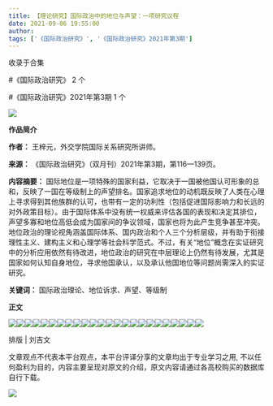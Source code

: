 ```yaml
---
title: 【理论研究】国际政治中的地位与声望：一项研究议程
date: 2021-09-06 19:55:00
author: 
tags: ['《国际政治研究》', '《国际政治研究》2021年第3期']
---
```



收录于合集

#《国际政治研究》 2 个

#《国际政治研究》2021年第3期 1 个

![](/images/576/2.gif)

  

**作品简介**

 **作者：** 王梓元，外交学院国际关系研究所讲师。

 **来源：** 《国际政治研究》（双月刊）2021年第3期，第116—139页。

 **内容摘要：**
国际地位是一项特殊的国家利益，它取决于一国被他国认可形象的总和，反映了一国在等级制上的声望排名。国家追求地位的动机既反映了人类在心理上寻求得到其他族群的认可，也带有一定的功利性（包括促进国际影响力和长远的对外政策目标）。由于国际体系中没有统一权威来评估各国的表现和决定其排位，声望多寡和地位高低会成为国家间的争议领域，国家也将为此产生竞争甚至冲突。地位政治的理论视角涵盖国际体系、国内政治和个人三个分析层级，并有助于衔接理性主义、建构主义和心理学等社会科学范式。不过，有关“地位”概念在实证研究中的分析应用依然有待改进，地位政治的研究在中层理论上仍然有待发展，尤其是国家如何认知自身地位，寻求他国承认，以及承认他国地位等问题尚需深入的实证研究。

 **关键词：** 国际政治理论、地位诉求、声望、等级制

  

 **正文**

![](/images/576/3.png)![](/images/576/4.png)![](/images/576/5.png)![](/images/576/6.png)![](/images/576/7.png)![](/images/576/8.png)![](/images/576/9.png)![](/images/576/10.png)![](/images/576/11.png)![](/images/576/12.png)![](/images/576/13.png)![](/images/576/14.png)![](/images/576/15.png)![](/images/576/16.png)![](/images/576/17.png)![](/images/576/18.png)![](/images/576/19.png)![](/images/576/20.png)![](/images/576/21.png)![](/images/576/22.png)![](/images/576/23.png)![](/images/576/24.png)![](/images/576/25.png)![](/images/576/26.png)

排版 | 刘吉文  

文章观点不代表本平台观点，本平台评译分享的文章均出于专业学习之用, 不以任何盈利为目的，内容主要呈现对原文的介绍，原文内容请通过各高校购买的数据库自行下载。

![](/images/576/27.gif)

